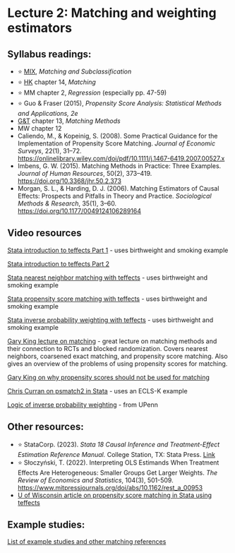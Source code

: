 # Lecture 2: Matching and weighting estimators

## Syllabus readings:

* :star: [MIX](https://mixtape.scunning.com/), *Matching and Subclassification*
* :star: [HK](https://theeffectbook.net/) chapter 14, *Matching*
* :star: MM chapter 2, *Regression* (especially pp. 47-59)
* :star: Guo & Fraser (2015), *Propensity Score Analysis: Statistical Methods and Applications, 2e*
* [G&T](https://elibrary.worldbank.org/doi/book/10.1596/978-1-4648-1497-6?chapterTab=true) chapter 13, *Matching Methods*
* MW chapter 12
* Caliendo, M., & Kopeinig, S. (2008). Some Practical Guidance for the Implementation of Propensity Score Matching. *Journal of Economic Surveys*, 22(1), 31–72. https://onlinelibrary.wiley.com/doi/pdf/10.1111/j.1467-6419.2007.00527.x
* Imbens, G. W. (2015). Matching Methods in Practice: Three Examples. *Journal of Human Resources*, 50(2), 373–419. https://doi.org/10.3368/jhr.50.2.373 
* Morgan, S. L., & Harding, D. J. (2006). Matching Estimators of Causal Effects: Prospects and Pitfalls in Theory and Practice. *Sociological Methods & Research*, 35(1), 3–60. https://doi.org/10.1177/0049124106289164


## Video resources

[Stata introduction to teffects Part 1](https://www.youtube.com/watch?v=p578jxAPJT4) - uses birthweight and smoking example

[Stata introduction to teffects Part 2](https://www.youtube.com/watch?v=v4l3F3BrtlQ)

[Stata nearest neighbor matching with teffects](https://www.youtube.com/watch?v=mEqwQ0FI2Vg) - uses birthweight and smoking example

[Stata propensity score matching with teffects](https://www.youtube.com/watch?v=hnyh1cUFiOE) - uses birthweight and smoking example

[Stata inverse probability weighting with teffects](https://www.youtube.com/watch?v=fmnkEmlJPOU) - uses birthweight and smoking example

[Gary King lecture on matching](https://www.youtube.com/watch?v=tvMyjDi4dyg) - great lecture on matching methods and their connection to RCTs and blocked randomization. Covers nearest neighbors, coarsened exact matching, and propensity score matching. Also gives an overview of the problems of using propensity scores for matching.

[Gary King on why propensity scores should not be used for matching](https://www.youtube.com/watch?v=rBv39pK1iEs)

[Chris Curran on psmatch2 in Stata](https://www.youtube.com/watch?v=7RT8zFC5Rac) - uses an ECLS-K example

[Logic of inverse probability weighting](https://www.youtube.com/watch?v=VJhLaOdpUv0) - from UPenn


## Other resources:

* :star: StataCorp. (2023). *Stata 18 Causal Inference and Treatment-Effect Estimation Reference Manual.* College Station, TX: Stata Press. [Link](https://www.stata.com/manuals/causal.pdf)
* :star: Słoczyński, T. (2022). Interpreting OLS Estimands When Treatment Effects Are Heterogeneous: Smaller Groups Get Larger Weights. *The Review of Economics and Statistics*, 104(3), 501-509. https://www.mitpressjournals.org/doi/abs/10.1162/rest_a_00953
* [U of Wisconsin article on propensity score matching in Stata using teffects](https://www.ssc.wisc.edu/sscc/pubs/stata_psmatch.htm)


## Example studies:

[List of example studies and other matching references](https://github.com/spcorcor18/LPO-8852/blob/main/lectures/Lecture%202%20-%20Matching%20and%20weighting%20estimators/Example%20studies%20-%20matching.md)


